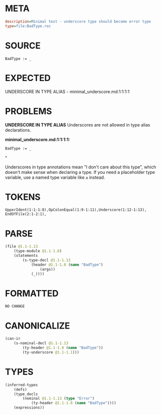 # META
~~~ini
description=Minimal test - underscore type should become error type
type=file:BadType.roc
~~~
# SOURCE
~~~roc
BadType := _
~~~
# EXPECTED
UNDERSCORE IN TYPE ALIAS - minimal_underscore.md:1:1:1:1
# PROBLEMS
**UNDERSCORE IN TYPE ALIAS**
Underscores are not allowed in type alias declarations.

**minimal_underscore.md:1:1:1:1:**
```roc
BadType := _
```
^

Underscores in type annotations mean "I don't care about this type", which doesn't make sense when declaring a type. If you need a placeholder type variable, use a named type variable like `a` instead.

# TOKENS
~~~zig
UpperIdent(1:1-1:8),OpColonEqual(1:9-1:11),Underscore(1:12-1:13),
EndOfFile(2:1-2:1),
~~~
# PARSE
~~~clojure
(file @1.1-1.13
	(type-module @1.1-1.8)
	(statements
		(s-type-decl @1.1-1.13
			(header @1.1-1.8 (name "BadType")
				(args))
			(_))))
~~~
# FORMATTED
~~~roc
NO CHANGE
~~~
# CANONICALIZE
~~~clojure
(can-ir
	(s-nominal-decl @1.1-1.13
		(ty-header @1.1-1.8 (name "BadType"))
		(ty-underscore @1.1-1.1)))
~~~
# TYPES
~~~clojure
(inferred-types
	(defs)
	(type_decls
		(nominal @1.1-1.13 (type "Error")
			(ty-header @1.1-1.8 (name "BadType"))))
	(expressions))
~~~

